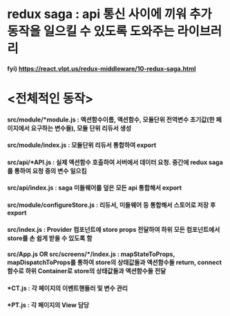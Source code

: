 # redux saga : api 통신 사이에 끼워 추가 동작을 일으킬 수 있도록 도와주는 라이브러리

#### fyi) https://react.vlpt.us/redux-middleware/10-redux-saga.html

# <전체적인 동작>

#### src/module/\*module.js : 액션함수이름, 액션함수, 모듈단위 전역변수 초기값(한 페이지에서 요구하는 변수들), 모듈 단위 리듀서 생성

#### src/module/index.js : 모듈단위 리듀서 통합하여 export

#### src/api/\*API.js : 실제 액션함수 호출하여 서버에서 데이터 요청. 중간에 redux saga를 통하여 요청 중의 변수 일으킴

#### src/api/index.js : saga 미들웨어를 덮은 모든 api 통합해서 export

#### src/module/configureStore.js : 리듀서, 미들웨어 등 통합해서 스토어로 저장 후 export

#### src/index.js : Provider 컴포넌트에 store props 전달하여 하위 모든 컴포넌트에서 store를 손 쉽게 받을 수 있도록 함

#### src/App.js OR src/screens/\*/index.js : mapStateToProps, mapDispatchToProps를 통하여 store의 상태값들과 액션함수들 return, connect 함수로 하위 Container로 store의 상태값들과 액션함수들 전달

#### \*CT.js : 각 페이지의 이벤트핸들러 및 변수 관리

#### \*PT.js : 각 페이지의 View 담당
